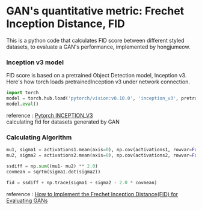 # GAN's quantitative metric: Frechet Inception Distance, FID

This is a python code that calculates FID score between different styled datasets, to evaluate a GAN's performance, implemented by hongjumeow.

### Inception v3 model

FID score is based on a pretrained Object Detection model, Inception v3.
Here's how torch loads pretrainedInception v3 under network connection.

```Python
import torch
model = torch.hub.load('pytorch/vision:v0.10.0', 'inception_v3', pretrained=True)
model.eval()
```

reference : 
[Pytorch INCEPTION_V3](https://pytorch.org/hub/pytorch_vision_inception_v3/)<br>
calculating fid for datasets generated by GAN


### Calculating Algorithm

```Python
mu1, sigma1 = activations1.mean(axis=0), np.cov(activations1, rowvar=False)
mu2, sigma2 = activations2.mean(axis=0), np.cov(activations2, rowvar=False)

ssdiff = np.sum((mu1- mu2) ** 2.0)
covmean = sqrtm(sigma1.dot(sigma2))

fid = ssdiff + np.trace(sigma1 + sigma2 - 2.0 * covmean)
```

reference : 
[How to Implement the Frechet Inception Distance(FID) for Evaluating GANs](https://machinelearningmastery.com/how-to-implement-the-frechet-inception-distance-fid-from-scratch/)<br>

